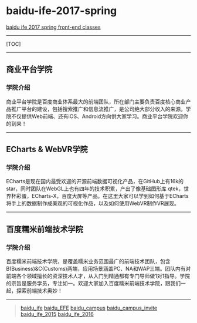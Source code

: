 # baidu-ife-2017-spring
[baidu ife 2017 spring front-end classes](src)

----

[TOC]

----

## 商业平台学院

### 学院介绍

 商业平台学院是百度商业体系最大的前端团队，所在部门主要负责百度核心商业产品推广平台的建设，包括搜索推广和信息流推广，是公司绝大部分收入的来源。学院不仅提供Web前端、还有iOS、Android方向供大家学习。商业平台学院欢迎你的到来！

----

## ECharts & WebVR学院

### 学院介绍

 ECharts是现在国内最受欢迎的开源前端数据可视化产品，在GitHub上有16k的star，同时团队在WebGL上也有四年的技术积累，产出了像基础图形库 qtek，世界杯彩蛋，ECharts-X，百度大屏等产品。在这里大家可以学到如何基于ECharts将手上的数据制作成美观的可视化作品，以及如何使用WebVR制作VR展现。

----

## 百度糯米前端技术学院

### 学院介绍

 百度糯米前端技术学院，是覆盖糯米业务范围最广的前端技术团队，包含B(Business)&C(Customs)两端，应用场景涵盖PC、NA和WAP三端。团队内有对前端各个领域擅长的资深技术人才，从入门到精通都有专门导师做1对1指导。学院的宗旨是服务学员，专注如一。欢迎大家加入百度糯米前端技术学院，跟我们一起，探索前端技术奥妙！

----

> [baidu_ife](http://ife.baidu.com/) 
> [baidu_EFE](http://efe.baidu.com)
> [baidu_campus](http://campus.baidu.com/)
> [baidu_campus_invite](http://talent.baidu.com/external/baidu/campus.html)
> [baidu_ife_2015](https://github.com/baidu-ife)
> [baidu_ife_2016](http://ife.baidu.com/2016/static/index.html)